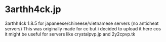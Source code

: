 # 3arthh4ck.jp
3arthh4ck 1.8.5 for japaneese/chineese/vietnamese servers (no anticheat servers)
This was originally made for cc but i decided to upload it here cos it might be useful for servers like crystalpvp.jp and 2y2cpvp.tk
